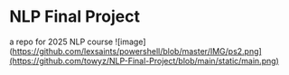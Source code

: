 # NLP Final Project
 a repo for 2025 NLP course
![image](https://github.com/lexsaints/powershell/blob/master/IMG/ps2.png](https://github.com/towyz/NLP-Final-Project/blob/main/static/main.png)
